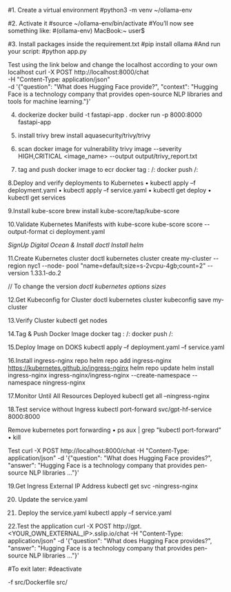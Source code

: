 #1. Create a virtual environment
#python3 -m venv ~/ollama-env

#2. Activate it
#source ~/ollama-env/bin/activate
#You’ll now see something like:
#(ollama-env) MacBook:~ user$

#3. Install packages inside the requirement.txt
#pip install ollama
#And run your script:
#python app.py

Test using the link below and change the localhost according to your own localhost
curl -X POST http://localhost:8000/chat \
  -H "Content-Type: application/json" \
  -d '{"question": "What does Hugging Face provide?", "context": "Hugging Face is a technology company that provides open-source NLP libraries and tools for machine learning."}'

4. dockerize
docker build -t fastapi-app .
docker run -p 8000:8000 fastapi-app

5. install trivy 
brew install aquasecurity/trivy/trivy

6. scan docker image for vulnerability 
trivy image --severity HIGH,CRITICAL <image_name> --output output/trivy_report.txt

7. tag and push docker image to ecr
docker tag <image-name>:<tag> <your-ecr-registry-uri>/<repository-name>:<tag>
docker push <your-ecr-registry-uri>/<repository-name>:<tag>

8.Deploy and verify deployments to Kubernetes
• kubectl apply –f deployment.yaml
• kubectl apply –f service.yaml
• kubectl get deploy
• kubectl get services

9.Install kube-score
brew install kube-score/tap/kube-score

10.Validate Kubernetes Manifests with kube-score
kube-score score --output-format ci deployment.yaml

*SignUp Digital Ocean & Install doctl*
*Install helm*

11.Create Kubernetes cluster
doctl kubernetes cluster create my-cluster --region nyc1 --node-
pool "name=default;size=s-2vcpu-4gb;count=2" --version 1.33.1-do.2

// To change the version
*doctl kubernetes options sizes*

12.Get Kubeconfig for Cluster
doctl kubernetes cluster kubeconfig save my-cluster

13.Verify Cluster
kubectl get nodes

14.Tag & Push Docker Image
docker tag <image-name>:<tag> <username>/<repository-name>:<tag>
docker push <username>/<repository-name>:<tag>

15.Deploy Image on DOKS
kubectl apply –f deployment.yaml –f service.yaml

16.Install ingress-nginx repo
helm repo add ingress-nginx https://kubernetes.github.io/ingress-nginx
helm repo update
helm install ingress-nginx ingress-nginx/ingress-nginx --create-namespace --namespace ningress-nginx

17.Monitor Until All Resources Deployed
kubectl get all –ningress-nginx

18.Test service without Ingress
kubectl port-forward svc/gpt-hf-service 8000:8000

Remove kubernetes port forwarding
• ps aux | grep "kubectl port-forward”
• kill <PID>

Test
curl -X POST http://localhost:8000/chat -H "Content-Type: application/json" -d '{"question": "What does Hugging Face provides?", "answer": "Hugging Face is a technology company that provides pen-source NLP libraries ..."}'

19.Get Ingress External IP Address
kubectl get svc -ningress-nginx

20. Update the service.yaml

21. Deploy the service.yaml
kubectl apply –f service.yaml

22.Test the application
curl -X POST http://gpt.<YOUR_OWN_EXTERNAL_IP>.sslip.io/chat -H "Content-Type: application/json" -d '{"question": "What does Hugging Face provides?", "answer": "Hugging Face is a technology company that provides pen-source NLP libraries ..."}'

#To exit later:
#deactivate


-f src/Dockerfile src/
